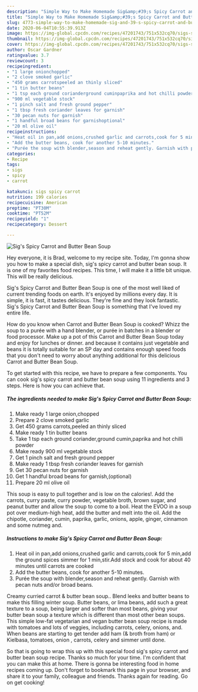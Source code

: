 ```yaml
---
description: "Simple Way to Make Homemade Sig&amp;#39;s Spicy Carrot and Butter Bean Soup"
title: "Simple Way to Make Homemade Sig&amp;#39;s Spicy Carrot and Butter Bean Soup"
slug: 4773-simple-way-to-make-homemade-sig-and-39-s-spicy-carrot-and-butter-bean-soup
date: 2020-06-04T10:55:39.913Z
image: https://img-global.cpcdn.com/recipes/47201743/751x532cq70/sigs-spicy-carrot-and-butter-bean-soup-recipe-main-photo.jpg
thumbnail: https://img-global.cpcdn.com/recipes/47201743/751x532cq70/sigs-spicy-carrot-and-butter-bean-soup-recipe-main-photo.jpg
cover: https://img-global.cpcdn.com/recipes/47201743/751x532cq70/sigs-spicy-carrot-and-butter-bean-soup-recipe-main-photo.jpg
author: Oscar Gardner
ratingvalue: 3.7
reviewcount: 3
recipeingredient:
- "1 large onionchopped"
- "2 clove smoked garlic"
- "450 grams carrotspeeled an thinly sliced"
- "1 tin butter beans"
- "1 tsp each ground corianderground cuminpaprika and hot chilli powder"
- "900 ml vegetable stock"
- "1 pinch salt and fresh ground pepper"
- "1 tbsp fresh coriander leaves for garnish"
- "30 pecan nuts for garnish"
- "1 handful broad beans for garnishoptional"
- "20 ml olive oil"
recipeinstructions:
- "Heat oil in pan,add onions,crushed garlic and carrots,cook for 5 min,add the ground spices simmer for 1 min,stir.Add stock and cook for about 40 minutes until carrots are cooked"
- "Add the butter beans, cook for another 5-10 minutes."
- "Purée the soup with blender,season and reheat gently. Garnish with pecan nuts and/or broad beans."
categories:
- Recipe
tags:
- sigs
- spicy
- carrot

katakunci: sigs spicy carrot 
nutrition: 199 calories
recipecuisine: American
preptime: "PT30M"
cooktime: "PT52M"
recipeyield: "1"
recipecategory: Dessert

---
```



![Sig&#39;s Spicy Carrot and Butter Bean Soup](https://img-global.cpcdn.com/recipes/47201743/751x532cq70/sigs-spicy-carrot-and-butter-bean-soup-recipe-main-photo.jpg)

Hey everyone, it is Brad, welcome to my recipe site. Today, I'm gonna show you how to make a special dish, sig&#39;s spicy carrot and butter bean soup. It is one of my favorites food recipes. This time, I will make it a little bit unique. This will be really delicious.

Sig&#39;s Spicy Carrot and Butter Bean Soup is one of the most well liked of current trending foods on earth. It's enjoyed by millions every day. It is simple, it is fast, it tastes delicious. They're fine and they look fantastic. Sig&#39;s Spicy Carrot and Butter Bean Soup is something that I've loved my entire life.

How do you know when Carrot and Butter Bean Soup is cooked? Whizz the soup to a purée with a hand blender, or purée in batches in a blender or food processor. Make up a pot of this Carrot and Butter Bean Soup today and enjoy for lunches or dinner. and because it contains just vegetable and beans it is totally suitable for an SP day and contains enough speed foods that you don&#39;t need to worry about anything additional for this delicious Carrot and Butter Bean Soup.


To get started with this recipe, we have to prepare a few components. You can cook sig&#39;s spicy carrot and butter bean soup using 11 ingredients and 3 steps. Here is how you can achieve that.

<!--inarticleads1-->

##### The ingredients needed to make Sig&#39;s Spicy Carrot and Butter Bean Soup:

1. Make ready 1 large onion,chopped
1. Prepare 2 clove smoked garlic
1. Get 450 grams carrots,peeled an thinly sliced
1. Make ready 1 tin butter beans
1. Take 1 tsp each ground coriander,ground cumin,paprika and hot chilli powder
1. Make ready 900 ml vegetable stock
1. Get 1 pinch salt and fresh ground pepper
1. Make ready 1 tbsp fresh coriander leaves for garnish
1. Get 30 pecan nuts for garnish
1. Get 1 handful broad beans for garnish,(optional)
1. Prepare 20 ml olive oil


This soup is easy to pull together and is low on the calories!. Add the carrots, curry paste, curry powder, vegetable broth, brown sugar, and peanut butter and allow the soup to come to a boil. Heat the EVOO in a soup pot over medium-high heat, add the butter and melt into the oil. Add the chipotle, coriander, cumin, paprika, garlic, onions, apple, ginger, cinnamon and some nutmeg and. 

<!--inarticleads2-->

##### Instructions to make Sig&#39;s Spicy Carrot and Butter Bean Soup:

1. Heat oil in pan,add onions,crushed garlic and carrots,cook for 5 min,add the ground spices simmer for 1 min,stir.Add stock and cook for about 40 minutes until carrots are cooked
1. Add the butter beans, cook for another 5-10 minutes.
1. Purée the soup with blender,season and reheat gently. Garnish with pecan nuts and/or broad beans.


Creamy curried carrot &amp; butter bean soup.. Blend leeks and butter beans to make this filling winter soup. Butter beans, or lima beans, add such a great texture to a soup, being larger and softer than most beans, giving your butter bean soup a texture which is different than most other bean soups. This simple low-fat vegetarian and vegan butter bean soup recipe is made with tomatoes and lots of veggies, including carrots, celery, onions, and. When beans are starting to get tender add ham (&amp; broth from ham) or Kielbasa, tomatoes, onion , carrots, celery and simmer until done. 

So that is going to wrap this up with this special food sig&#39;s spicy carrot and butter bean soup recipe. Thanks so much for your time. I'm confident that you can make this at home. There is gonna be interesting food in home recipes coming up. Don't forget to bookmark this page in your browser, and share it to your family, colleague and friends. Thanks again for reading. Go on get cooking!
